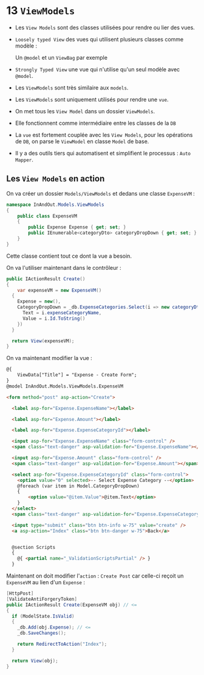 # 13 `ViewModels`

- Les `View Models` sont des classes utilisées pour rendre ou lier des vues.

- `Loosely typed View` des vues qui utilisent plusieurs classes comme modèle :

  Un `@model` et un `ViewBag` par exemple

- `Strongly Typed View` une vue qui n'utilise qu'un seul modèle avec `@model`.

- Les `ViewModels` sont très similaire aux `models`.

- Les `ViewModels` sont uniquement utilisés pour rendre une `vue`.

- On met tous les `View Model` dans un dossier `ViewModels`.
- Elle fonctionnent comme intermédiaire entre les classes de la `DB`
- La `vue` est fortement couplée avec les `View Models`, pour les opérations de `DB`, on parse le `ViewModel` en classe `Model` de base.
- Il y a des outils tiers qui automatisent et simplifient le processus : `Auto Mapper`.



## Les `View Models` en action

On va créer un dossier `Models/ViewModels` et dedans une classe `ExpenseVM` :

```cs
namespace InAndOut.Models.ViewModels
{
    public class ExpenseVM
    {
        public Expense Expense { get; set; }
      	public IEnumerable<categoryDto> categoryDropDown { get; set; }
    }
}
```

Cette classe contient tout ce dont la vue a besoin.

On va l'utiliser maintenant dans le contrôleur :

```cs
public IActionResult Create()
{
	var expenseVM = new ExpenseVM()
  {
    Expense = new(),
    CategoryDropDown = _db.ExpenseCategories.Select(i => new categoryDto(){
      Text = i.expenseCategoryName,
      Value = i.Id.ToString()
    })
  }

  return View(expenseVM);
}
```

On va maintenant modifier la vue :

```html
@{
	ViewData["Title"] = "Expense - Create Form";
}
@model InAndOut.Models.ViewModels.ExpenseVM

<form method="post" asp-action="Create">

  <label asp-for="Expense.ExpenseName"></label>

  <label asp-for="Expense.Amount"></label>

  <label asp-for="Expense.ExpenseCategoryId"></label>

  <input asp-for="Expense.ExpenseName" class="form-control" />
  <span class="text-danger" asp-validation-for="Expense.ExpenseName"></span>

  <input asp-for="Expense.Amount" class="form-control" />
  <span class="text-danger" asp-validation-for="Expense.Amount"></span>

  <select asp-for="Expense.ExpenseCategoryId" class="form-control">
    <option value="0" selected>-- Select Expense Category --</option>
    @foreach (var item in Model.CategoryDropDown)
    {
    	<option value="@item.Value">@item.Text</option>
    }
  </select>
  <span class="text-danger" asp-validation-for="Expense.ExpenseCategoryId"></span>

  <input type="submit" class="btn btn-info w-75" value="create" />
  <a asp-action="Index" class="btn btn-danger w-75">Back</a>


  @section Scripts
  {
  	@{ <partial name="_ValidationScriptsPartial" /> }
  }
```

Maintenant on doit modifier l'`action` : `Create Post` car celle-ci reçoit un `ExpenseVM` au lien d'un `Expense` :

```cs
[HttpPost]
[ValidateAntiForgeryToken]
public IActionResult Create(ExpenseVM obj) // <=
{
  if (ModelState.IsValid)
  {
    _db.Add(obj.Expense); // <=
    _db.SaveChanges();

    return RedirectToAction("Index");
  }

  return View(obj);
}
```

